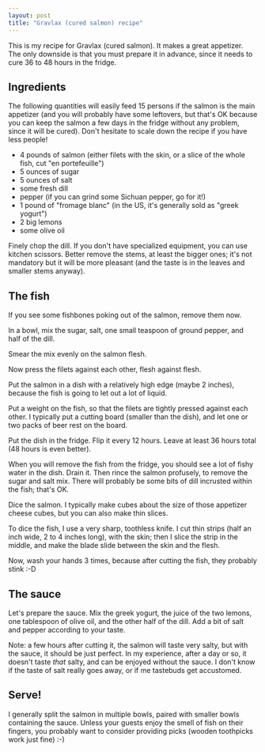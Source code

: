 ```yaml
---
layout: post
title: "Gravlax (cured salmon) recipe"
---
```


This is my recipe for Gravlax (cured salmon). It makes a great appetizer.
The only downside is that you must prepare it in advance, since it needs
to cure 36 to 48 hours in the fridge.


## Ingredients

The following quantities will easily feed 15 persons if the salmon is
the main appetizer (and you will probably have some leftovers, but
that's OK because you can keep the salmon a few days in the fridge
without any problem, since it will be cured). Don't hesitate to
scale down the recipe if you have less people!

- 4 pounds of salmon (either filets with the skin, or a slice of the
  whole fish, cut "en portefeuille")
- 5 ounces of sugar
- 5 ounces of salt
- some fresh dill 
- pepper
  (if you can grind some Sichuan pepper, go for it!)
- 1 pound of "fromage blanc"
  (in the US, it's generally sold as "greek yogurt")
- 2 big lemons
- some olive oil

Finely chop the dill. If you don't have specialized equipment, you
can use kitchen scissors. Better remove the stems, at least the
bigger ones; it's not mandatory but it will be more pleasant (and
the taste is in the leaves and smaller stems anyway).


## The fish

If you see some fishbones poking out of the salmon, remove them now.

In a bowl, mix the sugar, salt, one small teaspoon of ground pepper,
and half of the dill.

Smear the mix evenly on the salmon flesh.

Now press the filets against each other, flesh against flesh.

Put the salmon in a dish with a relatively high edge (maybe 2 inches),
because the fish is going to let out a lot of liquid.

Put a weight on the fish, so that the filets are tightly pressed
against each other. I typically put a cutting board (smaller than the
dish), and let one or two packs of beer rest on the board.

Put the dish in the fridge. Flip it every 12 hours. Leave at least
36 hours total (48 hours is even better).

When you will remove the fish from the fridge, you should see a lot
of fishy water in the dish. Drain it. Then rince the salmon profusely,
to remove the sugar and salt mix. There will probably be some bits of
dill incrusted within the fish; that's OK.

Dice the salmon. I typically make cubes about the size of those
appetizer cheese cubes, but you can also make thin slices.

To dice the fish, I use a very sharp, toothless knife. I cut thin
strips (half an inch wide, 2 to 4 inches long), with the skin;
then I slice the strip in the middle, and make the blade slide
between the skin and the flesh.

Now, wash your hands 3 times, because after cutting the fish, they
probably stink :-D


## The sauce

Let's prepare the sauce. Mix the greek yogurt, the juice of the two
lemons, one tablespoon of olive oil, and the other half of the dill.
Add a bit of salt and pepper according to your taste.

Note: a few hours after cutting it, the salmon will taste very salty,
but with the sauce, it should be just perfect. In my experience, after
a day or so, it doesn't taste *that* salty, and can be enjoyed without
the sauce. I don't know if the taste of salt really goes away, or if
me tastebuds get accustomed.


## Serve!

I generally split the salmon in multiple bowls, paired with smaller
bowls containing the sauce. Unless your guests enjoy the smell of
fish on their fingers, you probably want to consider providing picks
(wooden toothpicks work just fine) :-)